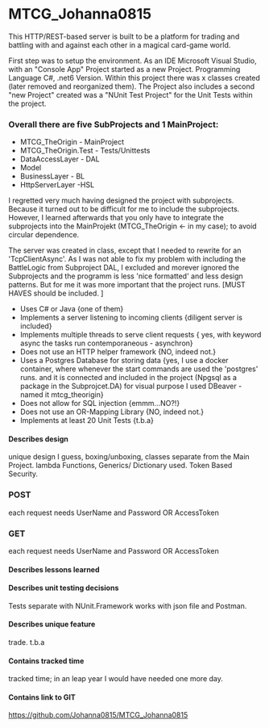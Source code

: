 # MTCG_Johanna0815
This HTTP/REST-based server is built to be a platform for trading and battling with and against each other in a magical card-game world.

First step was to setup the environment. As an IDE Microsoft Visual Studio, with an "Console App" Project started as a new Project. Programming Language C#, .net6 Version. Within this project there was 
x classes created (later removed and reorganized them). The Project also includes a second "new Project" created was a "NUnit Test Project" for the Unit Tests within the project. 

### Overall there are five SubProjects and 1 MainProject:

- MTCG_TheOrigin - MainProject
- MTCG_TheOrigin.Test - Tests/Unittests
- DataAccessLayer - DAL
- Model
- BusinessLayer - BL
- HttpServerLayer -HSL

I regretted very much having designed the project with subprojects. Because it turned out to be difficult for me to include the subprojects. However, I learned afterwards that you only have to integrate the subprojects into the MainProjekt (MTCG_TheOrigin <- in my case); to avoid circular dependence.

The server was created in class, except that I needed to rewrite for an 'TcpClientAsync'. As I was not able to fix my problem with including the BattleLogic from Subproject DAL, I excluded and morever ignored the Subprojects and the programm is less 'nice formatted' and less design patterns. 
But for me it was more important that the project runs. [MUST HAVES should be included. ]
- Uses C# or Java {one of them}
- Implements a server listening to incoming clients {diligent server is included}
- Implements multiple threads to serve client requests { yes, with keyword async the tasks run contemporaneous - asynchron}
- Does not use an HTTP helper framework {NO, indeed not.}
- Uses a Postgres Database for storing data {yes, I use a docker container, where whenever the start commands are used the 'postgres' runs. and it is connected and included in the project (Npgsql as a package in the Subprojcet.DA) for visual purpose I used DBeaver - named it mtcg_theorigin}
- Does not allow for SQL injection {emmm...NO?!}
- Does not use an OR-Mapping Library {NO, indeed not.}
- Implements at least 20 Unit Tests {t.b.a}


#### Describes design
unique design I guess, boxing/unboxing, classes separate from the Main Project. lambda Functions, Generics/ Dictionary used. 
Token Based Security. 
### POST
each request needs UserName and Password OR AccessToken
### GET
each request needs UserName and Password OR AccessToken
#### Describes lessons learned


#### Describes unit testing decisions
Tests separate with NUnit.Framework
works with json file and Postman. 

#### Describes unique feature
trade. t.b.a

#### Contains tracked time
tracked time; in an leap year I would have needed one more day. 

#### Contains link to GIT
https://github.com/Johanna0815/MTCG_Johanna0815



